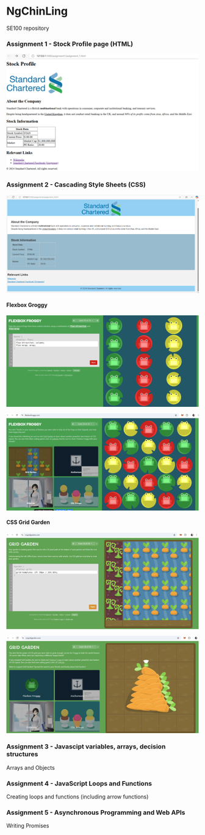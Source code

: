 # NgChinLing
 SE100 repository

 ### Assignment 1 - Stock Profile page (HTML)

 ![SC Stock Profile](./images/wk1-artefact.png)


 ### Assignment 2 - Cascading Style Sheets (CSS)

 ![SC Stock Profile with CSS](./images/assignment2-part1.png)

#### Flexbox Groggy

 ![Flexbox Groggy](./images/flexbox-groggy.png)

 ![Flexbox Groggy](./images/flexbox-froggy-completion.png)

 #### CSS Grid Garden
 ![CSS Grid Garden](./images/grid-garden.png)

 ![CSS Grid Garden completion](./images/grid-garden-completion.png)

### Assignment 3 - Javascipt variables, arrays, decision structures
Arrays and Objects

### Assignment 4 - JavaScript Loops and Functions
Creating loops and functions (including arrow functions)


### Assignment 5 - Asynchronous Programming and Web APIs
Writing Promises
